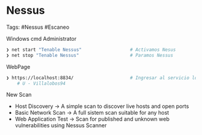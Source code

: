 # Nessus 

Tags: #Nessus #Escaneo 

Windows cmd Administrator
```bash
❯ net start "Tenable Nessus"                  # Activamos Nesus
❯ net stop "Tenable Nessus"                   # Paramos Nessus
```

WebPage 
```bash
❯ https://localhost:8834/                     # Ingresar al servicio local
	# U - Villalobos94
```

New Scan 
- Host Discovery -> A simple scan to discover live hosts and open ports
- Basic Network Scan -> A full sistem scan suitable for any host
- Web Application Test -> Scan for published and unknown web vulnerabilities using Nessus Scanner



